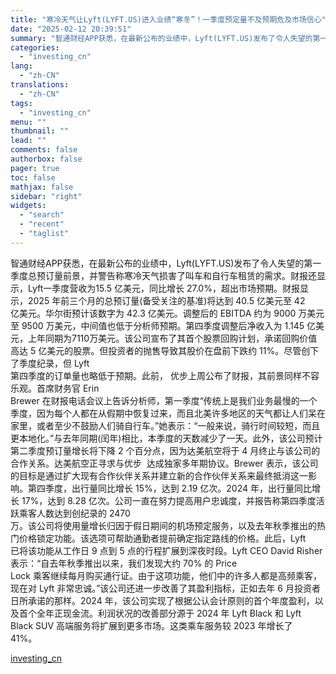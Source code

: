 ```yaml
---
title: "寒冷天气让Lyft(LYFT.US)进入业绩“寒冬”！一季度预定量不及预期危及市场信心"
date: "2025-02-12 20:39:51"
summary: "智通财经APP获悉，在最新公布的业绩中，Lyft(LYFT.US)发布了令人失望的第一季度总预订量..."
categories:
  - "investing_cn"
lang:
  - "zh-CN"
translations:
  - "zh-CN"
tags:
  - "investing_cn"
menu: ""
thumbnail: ""
lead: ""
comments: false
authorbox: false
pager: true
toc: false
mathjax: false
sidebar: "right"
widgets:
  - "search"
  - "recent"
  - "taglist"
---
```


智通财经APP获悉，在最新公布的业绩中，Lyft(LYFT.US)发布了令人失望的第一季度总预订量前景，并警告称寒冷天气损害了叫车和自行车租赁的需求。财报还显示，Lyft一季度营收为15.5 亿美元，同比增长 27.0%，超出市场预期。财报显示，2025 年前三个月的总预订量(备受关注的基准)将达到 40.5 亿美元至 42   
亿美元。华尔街预计该数字为 42.3 亿美元。调整后的 EBITDA 约为 9000 万美元至 9500 万美元，中间值也低于分析师预期。第四季度调整后净收入为 1.145 亿美元，上年同期为7110万美元。该公司宣布了其首个股票回购计划，承诺回购价值高达 5 亿美元的股票。但投资者的抛售导致其股价在盘前下跌约 11%。尽管创下了季度纪录，但 Lyft   
第四季度的订单量也略低于预期。此前， 优步上周公布了财报，其前景同样不容乐观。首席财务官 Erin   
Brewer 在财报电话会议上告诉分析师，第一季度“传统上是我们业务最慢的一个季度，因为每个人都在从假期中恢复过来，而且北美许多地区的天气都让人们呆在家里，或者至少不鼓励人们骑自行车。”她表示：“一般来说，骑行时间较短，而且更本地化。”与去年同期(闰年)相比，本季度的天数减少了一天。此外，该公司预计第二季度预订量增长将下降 2 个百分点，因为达美航空将于 4 月终止与该公司的合作关系。达美航空正寻求与优步  达成独家多年期协议。Brewer 表示，该公司的目标是通过扩大现有合作伙伴关系并建立新的合作伙伴关系来最终抵消这一影响。第四季度，出行量同比增长 15%，达到 2.19 亿次。2024 年，出行量同比增长 17%，达到 8.28 亿次。公司一直在努力提高用户忠诚度，并报告称第四季度活跃乘客人数达到创纪录的 2470   
万。该公司将使用量增长归因于假日期间的机场预定服务，以及去年秋季推出的热门价格锁定功能。该选项可帮助通勤者提前确定指定路线的价格。此后，Lyft   
已将该功能从工作日 9 点到 5 点的行程扩展到深夜时段。Lyft CEO David Risher 表示：“自去年秋季推出以来，我们发现大约 70% 的 Price   
Lock 乘客继续每月购买通行证。由于这项功能，他们中的许多人都是高频乘客，现在对 Lyft 非常忠诚。”该公司还进一步改善了其盈利指标，正如去年 6 月投资者日所承诺的那样。2024 年，该公司实现了根据公认会计原则的首个年度盈利，以及首个全年正现金流。利润状况的改善部分源于 2024 年 Lyft Black 和 Lyft Black SUV 高端服务将扩展到更多市场。这类乘车服务较 2023 年增长了   
41%。

[investing_cn](https://cn.investing.com/news/stock-market-news/article-2668070)
